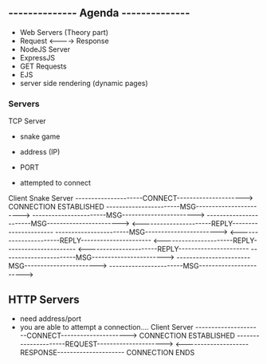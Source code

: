 ## -------------- Agenda --------------

- Web Servers (Theory part)
- Request <----> Response
- NodeJS Server
- ExpressJS
- GET Requests
- EJS
- server side rendering (dynamic pages)


### Servers

TCP Server

- snake game

- address (IP)
- PORT
- attempted to connect

Client                                         Snake Server
---------------------CONNECT--------------------->
                CONNECTION ESTABLISHED
-----------------------MSG----------------------->
-----------------------MSG----------------------->
-----------------------MSG----------------------->
<----------------------REPLY----------------------
-----------------------MSG----------------------->
<----------------------REPLY----------------------
<----------------------REPLY----------------------
<----------------------REPLY----------------------
-----------------------MSG----------------------->
-----------------------MSG----------------------->
-----------------------MSG----------------------->

## HTTP Servers

- need address/port
- you are able to attempt a connection....
 Client                                          Server
---------------------CONNECT--------------------->
                CONNECTION ESTABLISHED
---------------------REQUEST--------------------->
<--------------------RESPONSE---------------------
                   CONNECTION ENDS
  